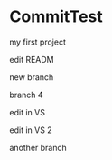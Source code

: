 # CommitTest
my first project

edit READM

new branch

branch 4

edit in VS

edit in VS 2

another branch
